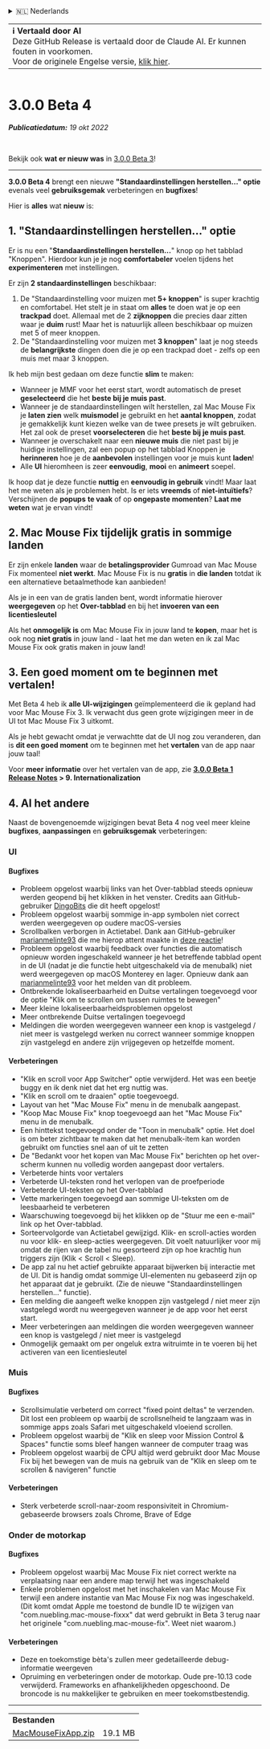 <details>
<summary>🇳🇱 Nederlands</summary>

[🇬🇧 English (GitHub)](https://github.com/noah-nuebling/mac-mouse-fix/releases/tag/3.0.0-Beta-4)\
[🇦🇩 Català](https://redirect.macmousefix.com/?target=mmf-release&tag=3.0.0-Beta-4&locale=ca)\
[🇩🇪 Deutsch](https://redirect.macmousefix.com/?target=mmf-release&tag=3.0.0-Beta-4&locale=de)\
[🇪🇸 Español](https://redirect.macmousefix.com/?target=mmf-release&tag=3.0.0-Beta-4&locale=es)\
[🇫🇷 Français](https://redirect.macmousefix.com/?target=mmf-release&tag=3.0.0-Beta-4&locale=fr)\
[🇮🇩 Indonesia](https://redirect.macmousefix.com/?target=mmf-release&tag=3.0.0-Beta-4&locale=id)\
[🇮🇹 Italiano](https://redirect.macmousefix.com/?target=mmf-release&tag=3.0.0-Beta-4&locale=it)\
[🇭🇺 Magyar](https://redirect.macmousefix.com/?target=mmf-release&tag=3.0.0-Beta-4&locale=hu)\
**🇳🇱 Nederlands**\
[🇵🇱 Polski](https://redirect.macmousefix.com/?target=mmf-release&tag=3.0.0-Beta-4&locale=pl)\
[🇧🇷 Português (Brasil)](https://redirect.macmousefix.com/?target=mmf-release&tag=3.0.0-Beta-4&locale=pt-BR)\
[🇵🇹 Português (Portugal)](https://redirect.macmousefix.com/?target=mmf-release&tag=3.0.0-Beta-4&locale=pt-PT)\
[🇷🇴 Română](https://redirect.macmousefix.com/?target=mmf-release&tag=3.0.0-Beta-4&locale=ro)\
[🇸🇪 Svenska](https://redirect.macmousefix.com/?target=mmf-release&tag=3.0.0-Beta-4&locale=sv)\
[🇻🇳 Tiếng Việt](https://redirect.macmousefix.com/?target=mmf-release&tag=3.0.0-Beta-4&locale=vi)\
[🇹🇷 Türkçe](https://redirect.macmousefix.com/?target=mmf-release&tag=3.0.0-Beta-4&locale=tr)\
[🇨🇿 Čeština](https://redirect.macmousefix.com/?target=mmf-release&tag=3.0.0-Beta-4&locale=cs)\
[🇬🇷 Ελληνικά](https://redirect.macmousefix.com/?target=mmf-release&tag=3.0.0-Beta-4&locale=el)\
[🇷🇺 Русский](https://redirect.macmousefix.com/?target=mmf-release&tag=3.0.0-Beta-4&locale=ru)\
[🇺🇦 Українська](https://redirect.macmousefix.com/?target=mmf-release&tag=3.0.0-Beta-4&locale=uk)\
[🇮🇱 עברית](https://redirect.macmousefix.com/?target=mmf-release&tag=3.0.0-Beta-4&locale=he)\
[🇸🇦 العربية](https://redirect.macmousefix.com/?target=mmf-release&tag=3.0.0-Beta-4&locale=ar)\
[🇮🇳 हिन्दी](https://redirect.macmousefix.com/?target=mmf-release&tag=3.0.0-Beta-4&locale=hi)\
[🇹🇭 ไทย](https://redirect.macmousefix.com/?target=mmf-release&tag=3.0.0-Beta-4&locale=th)\
[🇨🇳 中文 (简体)](https://redirect.macmousefix.com/?target=mmf-release&tag=3.0.0-Beta-4&locale=zh-Hans)\
[🇨🇳 中文 (繁體)](https://redirect.macmousefix.com/?target=mmf-release&tag=3.0.0-Beta-4&locale=zh-Hant)\
[🇭🇰 中文（香港)](https://redirect.macmousefix.com/?target=mmf-release&tag=3.0.0-Beta-4&locale=zh-HK)\
[🇯🇵 日本語](https://redirect.macmousefix.com/?target=mmf-release&tag=3.0.0-Beta-4&locale=ja)\
[🇰🇷 한국어](https://redirect.macmousefix.com/?target=mmf-release&tag=3.0.0-Beta-4&locale=ko)\
[Help translate Mac Mouse Fix to different languages!](https://github.com/noah-nuebling/mac-mouse-fix/discussions/731)
</details>
<table align=><td>
<b>ℹ️ Vertaald door AI</b><br>
Deze GitHub Release is vertaald door de Claude AI. Er kunnen fouten in voorkomen.<br>
Voor de originele Engelse versie, <a href="https://github.com/noah-nuebling/mac-mouse-fix/releases/tag/3.0.0-Beta-4">klik hier</a>.
</td></table>

<table></table>

# 3.0.0 Beta 4
***Publicatiedatum:** 19 okt 2022*

<br>

Bekijk ook **wat er nieuw was** in [3.0.0 Beta 3](https://redirect.macmousefix.com/?target=mmf-release&tag=3.0.0-Beta-3&locale=nl)!

---

**3.0.0 Beta 4** brengt een nieuwe **"Standaardinstellingen herstellen..." optie** evenals veel **gebruiksgemak** verbeteringen en **bugfixes**!

Hier is **alles** wat **nieuw** is:

## 1. "Standaardinstellingen herstellen..." optie

Er is nu een "**Standaardinstellingen herstellen...**" knop op het tabblad "Knoppen". 
Hierdoor kun je je nog **comfortabeler** voelen tijdens het **experimenteren** met instellingen.

Er zijn **2 standaardinstellingen** beschikbaar:

1. De "Standaardinstelling voor muizen met **5+ knoppen**" is super krachtig en comfortabel. Het stelt je in staat om **alles** te doen wat je op een **trackpad** doet. Allemaal met de 2 **zijknoppen** die precies daar zitten waar je **duim** rust! Maar het is natuurlijk alleen beschikbaar op muizen met 5 of meer knoppen.
2. De "Standaardinstelling voor muizen met **3 knoppen**" laat je nog steeds de **belangrijkste** dingen doen die je op een trackpad doet - zelfs op een muis met maar 3 knoppen.

Ik heb mijn best gedaan om deze functie **slim** te maken:

- Wanneer je MMF voor het eerst start, wordt automatisch de preset **geselecteerd** die het **beste bij je muis past**.
- Wanneer je de standaardinstellingen wilt herstellen, zal Mac Mouse Fix je **laten zien** welk **muismodel** je gebruikt en het **aantal knoppen**, zodat je gemakkelijk kunt kiezen welke van de twee presets je wilt gebruiken. Het zal ook de preset **voorselecteren** die het **beste bij je muis past**.
- Wanneer je overschakelt naar een **nieuwe muis** die niet past bij je huidige instellingen, zal een popup op het tabblad Knoppen je **herinneren** hoe je de **aanbevolen** instellingen voor je muis kunt **laden**!
- Alle **UI** hieromheen is zeer **eenvoudig**, **mooi** en **animeert** soepel.

Ik hoop dat je deze functie **nuttig** en **eenvoudig in gebruik** vindt! Maar laat het me weten als je problemen hebt.
Is er iets **vreemds** of **niet-intuïtiefs**? Verschijnen de **popups** **te vaak** of op **ongepaste momenten**? **Laat me weten** wat je ervan vindt!

## 2. Mac Mouse Fix tijdelijk gratis in sommige landen

Er zijn enkele **landen** waar de **betalingsprovider** Gumroad van Mac Mouse Fix momenteel **niet werkt**.
Mac Mouse Fix is nu **gratis** in **die landen** totdat ik een alternatieve betaalmethode kan aanbieden!

Als je in een van de gratis landen bent, wordt informatie hierover **weergegeven** op het **Over-tabblad** en bij het **invoeren van een licentiesleutel**

Als het **onmogelijk is** om Mac Mouse Fix in jouw land te **kopen**, maar het is ook nog **niet gratis** in jouw land - laat het me dan weten en ik zal Mac Mouse Fix ook gratis maken in jouw land!

## 3. Een goed moment om te beginnen met vertalen!

Met Beta 4 heb ik **alle UI-wijzigingen** geïmplementeerd die ik gepland had voor Mac Mouse Fix 3. Ik verwacht dus geen grote wijzigingen meer in de UI tot Mac Mouse Fix 3 uitkomt.

Als je hebt gewacht omdat je verwachtte dat de UI nog zou veranderen, dan is **dit een goed moment** om te beginnen met het **vertalen** van de app naar jouw taal!

Voor **meer informatie** over het vertalen van de app, zie **[3.0.0 Beta 1 Release Notes](https://redirect.macmousefix.com/?target=mmf-release&tag=3.0.0-Beta-1.1&locale=nl) > 9. Internationalization**

## 4. Al het andere

Naast de bovengenoemde wijzigingen bevat Beta 4 nog veel meer kleine **bugfixes**, **aanpassingen** en **gebruiksgemak** verbeteringen:

### UI

#### Bugfixes

- Probleem opgelost waarbij links van het Over-tabblad steeds opnieuw werden geopend bij het klikken in het venster. Credits aan GitHub-gebruiker [DingoBits](https://github.com/DingoBits) die dit heeft opgelost!
- Probleem opgelost waarbij sommige in-app symbolen niet correct werden weergegeven op oudere macOS-versies
- Scrollbalken verborgen in Actietabel. Dank aan GitHub-gebruiker [marianmelinte93](https://github.com/marianmelinte93) die me hierop attent maakte in [deze reactie](https://github.com/noah-nuebling/mac-mouse-fix/discussions/366#discussioncomment-3728994)!
- Probleem opgelost waarbij feedback over functies die automatisch opnieuw worden ingeschakeld wanneer je het betreffende tabblad opent in de UI (nadat je die functie hebt uitgeschakeld via de menubalk) niet werd weergegeven op macOS Monterey en lager. Opnieuw dank aan [marianmelinte93](https://github.com/marianmelinte93) voor het melden van dit probleem.
- Ontbrekende lokaliseerbaarheid en Duitse vertalingen toegevoegd voor de optie "Klik om te scrollen om tussen ruimtes te bewegen"
- Meer kleine lokaliseerbaarheidsproblemen opgelost
- Meer ontbrekende Duitse vertalingen toegevoegd
- Meldingen die worden weergegeven wanneer een knop is vastgelegd / niet meer is vastgelegd werken nu correct wanneer sommige knoppen zijn vastgelegd en andere zijn vrijgegeven op hetzelfde moment.

#### Verbeteringen

- "Klik en scroll voor App Switcher" optie verwijderd. Het was een beetje buggy en ik denk niet dat het erg nuttig was.
- "Klik en scroll om te draaien" optie toegevoegd.
- Layout van het "Mac Mouse Fix" menu in de menubalk aangepast.
- "Koop Mac Mouse Fix" knop toegevoegd aan het "Mac Mouse Fix" menu in de menubalk.
- Een hinttekst toegevoegd onder de "Toon in menubalk" optie. Het doel is om beter zichtbaar te maken dat het menubalk-item kan worden gebruikt om functies snel aan of uit te zetten
- De "Bedankt voor het kopen van Mac Mouse Fix" berichten op het over-scherm kunnen nu volledig worden aangepast door vertalers.
- Verbeterde hints voor vertalers
- Verbeterde UI-teksten rond het verlopen van de proefperiode
- Verbeterde UI-teksten op het Over-tabblad
- Vette markeringen toegevoegd aan sommige UI-teksten om de leesbaarheid te verbeteren
- Waarschuwing toegevoegd bij het klikken op de "Stuur me een e-mail" link op het Over-tabblad.
- Sorteervolgorde van Actietabel gewijzigd. Klik- en scroll-acties worden nu voor klik- en sleep-acties weergegeven. Dit voelt natuurlijker voor mij omdat de rijen van de tabel nu gesorteerd zijn op hoe krachtig hun triggers zijn (Klik < Scroll < Sleep).
- De app zal nu het actief gebruikte apparaat bijwerken bij interactie met de UI. Dit is handig omdat sommige UI-elementen nu gebaseerd zijn op het apparaat dat je gebruikt. (Zie de nieuwe "Standaardinstellingen herstellen..." functie).
- Een melding die aangeeft welke knoppen zijn vastgelegd / niet meer zijn vastgelegd wordt nu weergegeven wanneer je de app voor het eerst start.
- Meer verbeteringen aan meldingen die worden weergegeven wanneer een knop is vastgelegd / niet meer is vastgelegd
- Onmogelijk gemaakt om per ongeluk extra witruimte in te voeren bij het activeren van een licentiesleutel

### Muis

#### Bugfixes

- Scrollsimulatie verbeterd om correct "fixed point deltas" te verzenden. Dit lost een probleem op waarbij de scrollsnelheid te langzaam was in sommige apps zoals Safari met uitgeschakeld vloeiend scrollen.
- Probleem opgelost waarbij de "Klik en sleep voor Mission Control & Spaces" functie soms bleef hangen wanneer de computer traag was
- Probleem opgelost waarbij de CPU altijd werd gebruikt door Mac Mouse Fix bij het bewegen van de muis na gebruik van de "Klik en sleep om te scrollen & navigeren" functie

#### Verbeteringen

- Sterk verbeterde scroll-naar-zoom responsiviteit in Chromium-gebaseerde browsers zoals Chrome, Brave of Edge

### Onder de motorkap

#### Bugfixes

- Probleem opgelost waarbij Mac Mouse Fix niet correct werkte na verplaatsing naar een andere map terwijl het was ingeschakeld
- Enkele problemen opgelost met het inschakelen van Mac Mouse Fix terwijl een andere instantie van Mac Mouse Fix nog was ingeschakeld. (Dit komt omdat Apple me toestond de bundle ID te wijzigen van "com.nuebling.mac-mouse-fixxx" dat werd gebruikt in Beta 3 terug naar het originele "com.nuebling.mac-mouse-fix". Weet niet waarom.)

#### Verbeteringen

- Deze en toekomstige bèta's zullen meer gedetailleerde debug-informatie weergeven
- Opruiming en verbeteringen onder de motorkap. Oude pre-10.13 code verwijderd. Frameworks en afhankelijkheden opgeschoond. De broncode is nu makkelijker te gebruiken en meer toekomstbestendig.

---

<table align="start">
<tr>
    <td colspan=2>
        <b>Bestanden</b>
    </td>
</tr>
<tr>
    <td><a href="https://github.com/noah-nuebling/mac-mouse-fix/releases/download/3.0.0-Beta-4/MacMouseFixApp.zip">MacMouseFixApp.zip</a></td>
    <td>19.1 MB</td>
</tr>
</table>